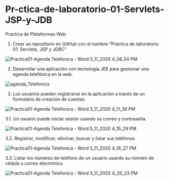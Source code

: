 # Pr-ctica-de-laboratorio-01-Servlets-JSP-y-JDB
Practica de Plataformas Web

1.	Crear un repositorio en GitHub con el nombre “Práctica de laboratorio 01: Servlets, JSP y JDBC”

![Practica01-Agenda Telefonica - Word 5_11_2020 4_06_54 PM](https://user-images.githubusercontent.com/46872883/81611964-9eb68180-93a1-11ea-8907-6d74124a1225.png)

2.	Desarrollar una aplicación con tecnología JEE para gestionar una agenda telefónica en la web.

![agenda_Telefonica](https://user-images.githubusercontent.com/46872883/81612128-efc67580-93a1-11ea-9a41-aa25775d9561.png)

3.	Los usuarios pueden registrarse en la aplicación a través de un formulario de creación de cuentas.


![Practica01-Agenda Telefonica - Word 5_11_2020 4_11_36 PM](https://user-images.githubusercontent.com/46872883/81612265-2bf9d600-93a2-11ea-974e-cdb312e9f9c9.png)

3.1.	 Un usuario puede iniciar sesión usando su correo y contraseña.

![Practica01-Agenda Telefonica - Word 5_11_2020 4_15_29 PM](https://user-images.githubusercontent.com/46872883/81612634-c0643880-93a2-11ea-8fc2-9a0c20324037.png)

3.2.	Registrar, modificar, eliminar, buscar y listar sus teléfonos


![Practica01-Agenda Telefonica - Word 5_11_2020 4_18_27 PM](https://user-images.githubusercontent.com/46872883/81612890-2486fc80-93a3-11ea-9679-bbb058c45861.png)

3.3.	 Listar los números de teléfono de un usuario usando su número de cédula o correo electrónico

![Practica01-Agenda Telefonica - Word 5_11_2020 4_20_23 PM](https://user-images.githubusercontent.com/46872883/81613070-6c0d8880-93a3-11ea-9672-d507f4d00916.png)








